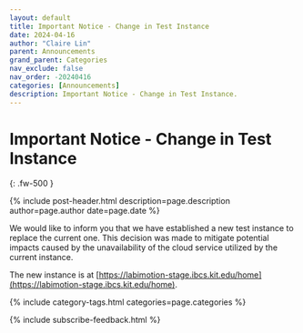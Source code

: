 ```yaml
---
layout: default
title: Important Notice - Change in Test Instance
date: 2024-04-16
author: "Claire Lin"
parent: Announcements
grand_parent: Categories
nav_exclude: false
nav_order: -20240416
categories: [Announcements]
description: Important Notice - Change in Test Instance.
---
```


# Important Notice - Change in Test Instance
{: .fw-500 }

{% include post-header.html
  description=page.description
  author=page.author
  date=page.date
%}

We would like to inform you that we have established a new test instance to replace the current one. This decision was made to mitigate potential impacts caused by the unavailability of the cloud service utilized by the current instance.

The new instance is at [https://labimotion-stage.ibcs.kit.edu/home](https://labimotion-stage.ibcs.kit.edu/home).

{% include category-tags.html categories=page.categories %}

{% include subscribe-feedback.html %}
